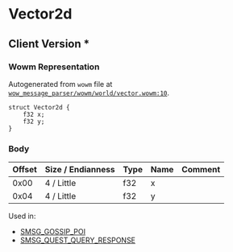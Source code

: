 # Vector2d

## Client Version *

### Wowm Representation

Autogenerated from `wowm` file at [`wow_message_parser/wowm/world/vector.wowm:10`](https://github.com/gtker/wow_messages/tree/main/wow_message_parser/wowm/world/vector.wowm#L10).
```rust,ignore
struct Vector2d {
    f32 x;
    f32 y;
}
```
### Body

| Offset | Size / Endianness | Type | Name | Comment |
| ------ | ----------------- | ---- | ---- | ------- |
| 0x00 | 4 / Little | f32 | x |  |
| 0x04 | 4 / Little | f32 | y |  |


Used in:
* [SMSG_GOSSIP_POI](smsg_gossip_poi.md)
* [SMSG_QUEST_QUERY_RESPONSE](smsg_quest_query_response.md)

